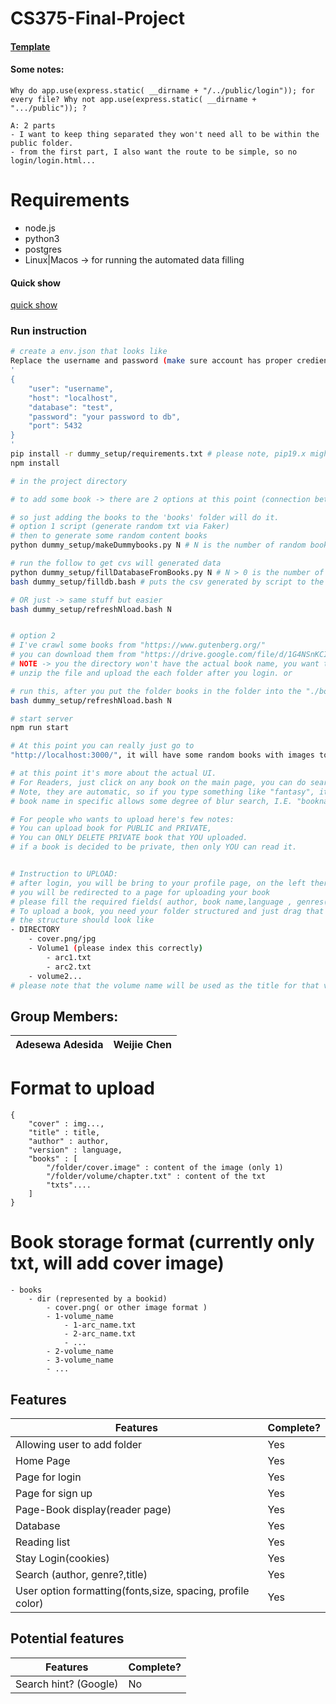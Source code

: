 # CS375-Final-Project


#### [Template](https://www.figma.com/file/nJrHOSYPBl8C7SFzxBh3N7/groupB?node-id=0%3A1)


#### Some notes:
```
Why do app.use(express.static( __dirname + "/../public/login")); for every file? Why not app.use(express.static( __dirname + ".../public")); ?

A: 2 parts
- I want to keep thing separated they won't need all to be within the public folder.
- from the first part, I also want the route to be simple, so no login/login.html...
```

# Requirements
- node.js
- python3
- postgres
- Linux|Macos -> for running the automated data filling

#### Quick show
[quick show](assets/quickDemo.mp4)



### Run instruction
```bash
# create a env.json that looks like
Replace the username and password (make sure account has proper crediential); keep the other ones.
'
{
    "user": "username",
    "host": "localhost",
    "database": "test",
    "password": "your password to db",
    "port": 5432
}
'
pip install -r dummy_setup/requirements.txt # please note, pip19.x might not work. -> update your pip
npm install

# in the project directory

# to add some book -> there are 2 options at this point (connection between user & book are not current set)

# so just adding the books to the 'books' folder will do it.
# option 1 script (generate random txt via Faker)
# then to generate some random content books
python dummy_setup/makeDummybooks.py N # N is the number of random books to generate

# run the follow to get cvs will generated data 
python dummy_setup/fillDatabaseFromBooks.py N # N > 0 is the number of random users to generate in the csv; not all users will hold a book, but all book with by held by a user 
bash dummy_setup/filldb.bash # puts the csv generated by script to the database

# OR just -> same stuff but easier
bash dummy_setup/refreshNload.bash N


# option 2 
# I've crawl some books from "https://www.gutenberg.org/"
# you can download them from "https://drive.google.com/file/d/1G4NSnKCIMymaZBU_fL-yy84qkdYkQVX1/view?usp=sharing" # but please note that some of the books are "empty" due to my poor scraping skills
# NOTE -> you the directory won't have the actual book name, you want to do it in the one by one method to allow that
# unzip the file and upload the each folder after you login. or 

# run this, after you put the folder books in the folder into the "./books" folder in the repo (create it first)
bash dummy_setup/refreshNload.bash N

# start server
npm run start

# At this point you can really just go to
"http://localhost:3000/", it will have some random books with images to links

# at this point it's more about the actual UI.
# For Readers, just click on any book on the main page, you can do search by genre, author, book id, book name
# Note, they are automatic, so if you type something like "fantasy", it will know you mean the genre
# book name in specific allows some degree of blur search, I.E. "bookname" can be found by "boname"

# For people who wants to upload here's few notes:
# You can upload book for PUBLIC and PRIVATE,
# You can ONLY DELETE PRIVATE book that YOU uploaded.
# if a book is decided to be private, then only YOU can read it.


# Instruction to UPLOAD:
# after login, you will be bring to your profile page, on the left there's a "add book" button,
# you will be redirected to a page for uploading your book
# please fill the required fields( author, book name,language , genres(up to 5, min 1),and whether you want it private or not).
# To upload a book, you need your folder structured and just drag that folder to the box.
# the structure should look like
- DIRECTORY
    - cover.png/jpg
    - Volume1 (please index this correctly)
        - arc1.txt
        - arc2.txt
    - volume2... 
# please note that the volume name will be used as the title for that volume, same for the arcs
```



## Group Members:
<table>
<thead>
	<tr><th>Adesewa Adesida</th><th>Weijie Chen</th></tr>
</thead>
</table>

# Format to upload
```
{
    "cover" : img...,
    "title" : title,
    "author" : author,
    "version" : language,
    "books" : [
        "/folder/cover.image" : content of the image (only 1)
        "/folder/volume/chapter.txt" : content of the txt
        "txts"....
    ]
}
```
# Book storage format (currently only txt, will add cover image)
```
- books
    - dir (represented by a bookid)
        - cover.png( or other image format )
        - 1-volume_name
            - 1-arc_name.txt
            - 2-arc_name.txt
            - ...
        - 2-volume_name
        - 3-volume_name
        - ...
```


## Features
<table>
	<thead>
		<tr><th>Features</th><th>Complete?</th></tr>
	</thead>
	<tbody>
        <tr><td>Allowing user to add folder</td>    <td>Yes</td></tr>
        <tr><td>Home Page</td>                      <td>Yes</td> </tr>
        <tr><td>Page for login</td>                 <td>Yes</td> </tr>
        <tr><td>Page for sign up</td>               <td>Yes</td> </tr>
        <tr><td>Page-Book display(reader page)</td> <td>Yes</td> </tr>
        <tr><td>Database</td>                       <td>Yes</td> </tr>
        <tr><td>Reading list</td>                   <td>Yes</td> </tr>
        <tr><td>Stay Login(cookies)</td>            <td>Yes</td> </tr>
        <tr><td>Search (author, genre?,title)</td>  <td>Yes</td> </tr>
        <tr><td>User option formatting(fonts,size, spacing, profile color)</td> <td>Yes</td> </tr>
    </tbody>
</table>

## Potential features
<table>
	<thead>
		<tr><th>Features</th><th>Complete?</th></tr>
	</thead>
	<tbody>
        <tr><td>Search hint? (Google)</td> <td>No</td></tr>
   </tbody>
</table>
